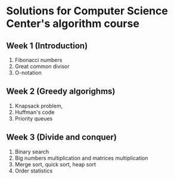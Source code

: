 # Solutions for Computer Science Center's algorithm course

## Week 1 (Introduction)
  1. Fibonacci numbers
  2. Great common divisor
  3. O-notation

## Week 2 (Greedy algorighms)
  1. Knapsack problem, 
  2. Huffman's code
  3. Priority queues
  
## Week 3 (Divide and conquer)
  1. Binary search
  2. Big numbers multiplication and matrices multiplication
  3. Merge sort, quick sort, heap sort
  4. Order statistics